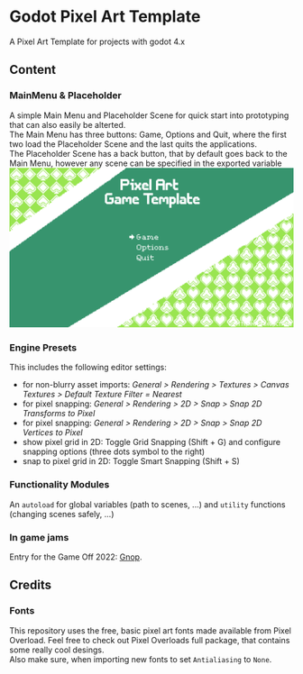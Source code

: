 # Godot Pixel Art Template
A Pixel Art Template for projects with godot 4.x

## Content
### MainMenu & Placeholder
A simple Main Menu and Placeholder Scene for quick start into prototyping that can also easily be alterted. <br>
The Main Menu has three buttons: Game, Options and Quit, where the first two load the Placeholder 
Scene and the last quits the applications. <br>
The Placeholder Scene has a back button, that by default goes back to the Main Menu, however any 
scene can be specified in the exported variable <br>
![Main Menu GIF](./readme/main-menu-mockup.gif)

### Engine Presets
This includes the following editor settings:
- for non-blurry asset imports: *General > Rendering > Textures > Canvas Textures > Default Texture Filter = Nearest*
- for pixel snapping: *General > Rendering > 2D > Snap > Snap 2D Transforms to Pixel*
- for pixel snapping: *General > Rendering > 2D > Snap > Snap 2D Vertices to Pixel*
- show pixel grid in 2D: Toggle Grid Snapping (Shift + G) and configure snapping options (three dots symbol to the right) 
- snap to pixel grid in 2D: Toggle Smart Snapping (Shift + S)

### Functionality Modules
An `autoload` for global variables (path to scenes, ...) and `utility` functions (changing scenes safely, ...) <br>

### In game jams
Entry for the Game Off 2022: [Gnop](https://glennorous.itch.io/gnop).

## Credits

### Fonts
This repository uses the free, basic pixel art fonts made available from Pixel Overload. Feel free to check out Pixel Overloads full package,
that contains some really cool desings. <br>
Also make sure, when importing new fonts to set `Antialiasing` to `None`.
